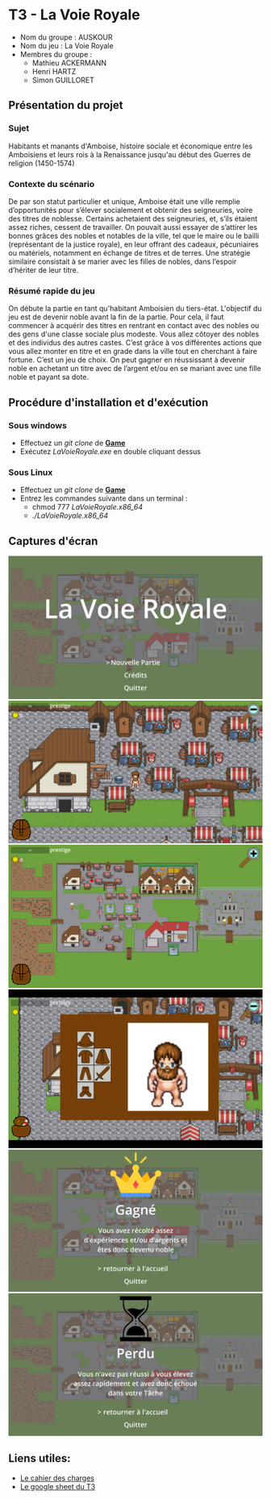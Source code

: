 # T3 - La Voie Royale

- Nom du groupe : AUSKOUR
- Nom du jeu : La Voie Royale
- Membres du groupe :
    - Mathieu ACKERMANN
    - Henri HARTZ
    - Simon GUILLORET


## Présentation du projet

### Sujet
Habitants et manants d'Amboise, histoire sociale et économique entre les Amboisiens et leurs rois à la Renaissance jusqu'au début des Guerres de religion (1450-1574)

### Contexte du scénario
De par son statut particulier et unique, Amboise était une ville remplie d’opportunités pour s’élever socialement et obtenir des seigneuries, voire des titres de noblesse.
Certains achetaient des seigneuries, et, s’ils étaient assez riches, cessent de travailler.
On pouvait aussi essayer de s’attirer les bonnes grâces des nobles et notables de la ville, tel que le maire ou le bailli (représentant de la justice royale), en leur offrant des cadeaux, pécuniaires ou matériels, notamment en échange de titres et de terres. Une stratégie similaire consistait à se marier avec les filles de nobles, dans l’espoir d’hériter de leur titre.

### Résumé rapide du jeu
On débute la partie en tant qu'habitant Amboisien du tiers-état. L'objectif du jeu est de devenir noble avant la fin de la partie. Pour cela, il faut commencer à acquérir des titres en rentrant en contact avec des nobles ou des gens d'une classe sociale plus modeste. Vous allez côtoyer des nobles et des individus des autres castes. C’est grâce à vos différentes actions que vous allez monter en titre et en grade dans la ville tout en cherchant à faire fortune. C’est un jeu de choix. On peut gagner en réussissant à devenir noble en achetant un titre avec de l’argent et/ou en se mariant avec une fille noble et payant sa dote.

## Procédure d'installation et d'exécution
### Sous windows
- Effectuez un *git clone* de [__Game__](https://git.unistra.fr/auskour/t3-mod-23-b/-/tree/main/Game?ref_type=heads)
- Exécutez *LaVoieRoyale.exe* en double cliquant dessus

### Sous Linux
- Effectuez un *git clone* de [__Game__](https://git.unistra.fr/auskour/t3-mod-23-b/-/tree/main/Game?ref_type=heads)
- Entrez les commandes suivante dans un terminal :
    - chmod 777 *LaVoieRoyale.x86_64*
    - *./LaVoieRoyale.x86_64*

## Captures d'écran

![Capture d'écran du Menu d'Accueil](./ScreenShots/screenMenuAccueil.png)
![Capture d'écran de la Forge](./ScreenShots/screenForge.png)
![Capture d'écran de l'écran dezoomé](./ScreenShots/screenDeZoom.png)
![Capture d'écran de l'Inventaire](./ScreenShots/screenInventaire.png)
![Capture d'écran de l'écran Gagné](./ScreenShots/screenWin.png)
![Capture d'écran de l'écran Perdu](./ScreenShots/screenLose.png)


## Liens utiles:
- [Le cahier des charges](https://docs.google.com/document/d/1kBEbKzOqdxH2LaxdPOYSaSH5yMCf-24NimNT3ag3_nw/edit?usp=sharing)
- [Le google sheet du T3](https://docs.google.com/spreadsheets/d/1ObAhKdszRl0_Bh1YLE9KecVansGJnkslSzq5-qT76nM/edit?usp=sharing)
